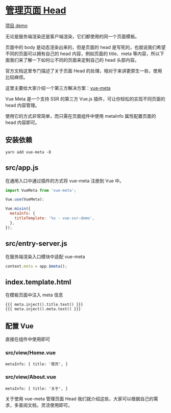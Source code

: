 # [管理页面 Head](https://ssr.vuejs.org/zh/guide/head.html)

[项目 demo](https://gitee.com/Wuner/vue-ssr-demo/tree/ssr-head/)

无论是服务端渲染还是客户端渲染，它们都使用的同一个页面模板。

页面中的 body 是动态渲染出来的，但是页面的 head 是写死的，也就说我们希望不同的页面可以拥有自己的 head 内容，例如页面的 title、meta 等内容，所以下面我们来了解一下如何让不同的页面来定制自己的 head 头部内容。

官方文档这里专门描述了关于页面 Head 的处理，相对于来讲更原生一些，使用比较麻烦。

这里主要给大家介绍一个第三方解决方案：[vue-meta](https://github.com/nuxt/vue-meta)

Vue Meta 是一个支持 SSR 的第三方 Vue.js 插件，可让你轻松的实现不同页面的 head 内容管理。

使用它的方式非常简单，而只需在页面组件中使用 metaInfo 属性配置页面的 head 内容即可。

## 安装依赖

```
yarn add vue-meta -D
```

## src/app.js

在通用入口中通过插件的方式将 vue-meta 注册到 Vue 中。

```javascript
import VueMeta from 'vue-meta';

Vue.use(VueMeta);

Vue.mixin({
  metaInfo: {
    titleTemplate: '%s - vue-ssr-demo',
  },
});
```

## src/entry-server.js

在服务端渲染入口模块中适配 vue-meta

```javascript
context.meta = app.$meta();
```

## index.template.html

在模板页面中注入 meta 信息

```
{{{ meta.inject().title.text() }}}
{{{ meta.inject().meta.text() }}}
```

## 配置 Vue

直接在组件中使用即可

### src/view/Home.vue

```vue
metaInfo: { title: '首页', }
```

### src/view/About.vue

```vue
metaInfo: { title: '关于', }
```

关于使用 vue-meta 管理页面 Head 我们就介绍这些，大家可以根据自己的需求，多查阅文档，灵活使用即可。

